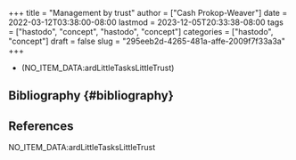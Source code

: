 +++
title = "Management by trust"
author = ["Cash Prokop-Weaver"]
date = 2022-03-12T03:38:00-08:00
lastmod = 2023-12-05T20:33:38-08:00
tags = ["hastodo", "concept", "hastodo", "concept"]
categories = ["hastodo", "concept"]
draft = false
slug = "295eeb2d-4265-481a-affe-2009f7f33a3a"
+++

-   (NO_ITEM_DATA:ardLittleTasksLittleTrust)


## Bibliography {#bibliography}

## References

<style>.csl-entry{text-indent: -1.5em; margin-left: 1.5em;}</style><div class="csl-bib-body">
  <div class="csl-entry">NO_ITEM_DATA:ardLittleTasksLittleTrust</div>
</div>
